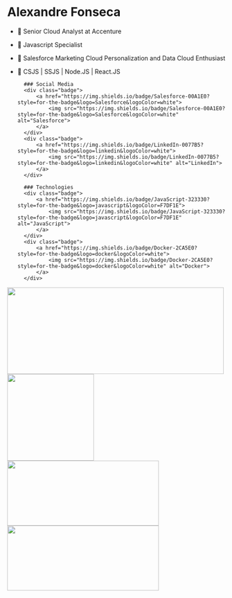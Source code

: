 
# Alexandre Fonseca

- 📌 Senior Cloud Analyst at Accenture
- 📌 Javascript Specialist 
- 📌 Salesforce Marketing Cloud Personalization and Data Cloud Enthusiast
- 📌 CSJS | SSJS | Node.JS | React.JS

        ### Social Media
        <div class="badge">
            <a href="https://img.shields.io/badge/Salesforce-00A1E0?style=for-the-badge&logo=Salesforce&logoColor=white">
                <img src="https://img.shields.io/badge/Salesforce-00A1E0?style=for-the-badge&logo=Salesforce&logoColor=white" alt="Salesforce">
            </a>
        </div>
        <div class="badge">
            <a href="https://img.shields.io/badge/LinkedIn-0077B5?style=for-the-badge&logo=linkedin&logoColor=white">
                <img src="https://img.shields.io/badge/LinkedIn-0077B5?style=for-the-badge&logo=linkedin&logoColor=white" alt="LinkedIn">
            </a>
        </div>

        ### Technologies
        <div class="badge">
            <a href="https://img.shields.io/badge/JavaScript-323330?style=for-the-badge&logo=javascript&logoColor=F7DF1E">
                <img src="https://img.shields.io/badge/JavaScript-323330?style=for-the-badge&logo=javascript&logoColor=F7DF1E" alt="JavaScript">
            </a>
        </div>
        <div class="badge">
            <a href="https://img.shields.io/badge/Docker-2CA5E0?style=for-the-badge&logo=docker&logoColor=white">
                <img src="https://img.shields.io/badge/Docker-2CA5E0?style=for-the-badge&logo=docker&logoColor=white" alt="Docker">
            </a>
        </div>
  
<a href="https://github.com/alefnsc/">
  <img height=200 width=500 align="center" src="https://github-readme-stats.vercel.app/api?username=alefnsc&theme=dark&show_icons=true" />
</a>
<a href="https://github.com/alefnsc/">
  <img height=200 width=200 align="center" src="https://github-readme-stats.vercel.app/api/top-langs/?username=alefnsc&theme=dark" />
</a>
<br>
<a href="https://github.com/alefnsc/mcp-assets">
  <img height=150 width=350 align="center" src="https://github-readme-stats.vercel.app/api/pin/?username=alefnsc&repo=mcp-assets&theme=dark" />
</a>
<a href="https://github.com/alefnsc/frontend_4_em_linha">
  <img height=150 width=350 align="center" src="https://github-readme-stats.vercel.app/api/pin/?username=alefnsc&repo=frontend_4_em_linha&theme=dark" />
</a>
